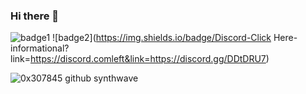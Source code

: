 ### Hi there 👋

![badge1](https://img.shields.io/badge/Language-CSS%20%2F%20JS%20%2F%20HTML%20%2F%20PY-blueviolet) 
![badge2](https://img.shields.io/badge/Discord-Click Here-informational?link=https://discord.comleft&link=https://discord.gg/DDtDRU7)

![0x307845 github synthwave](https://github-readme-stats.vercel.app/api?username=0x307845&show_icons=true&theme=tokyonight)

